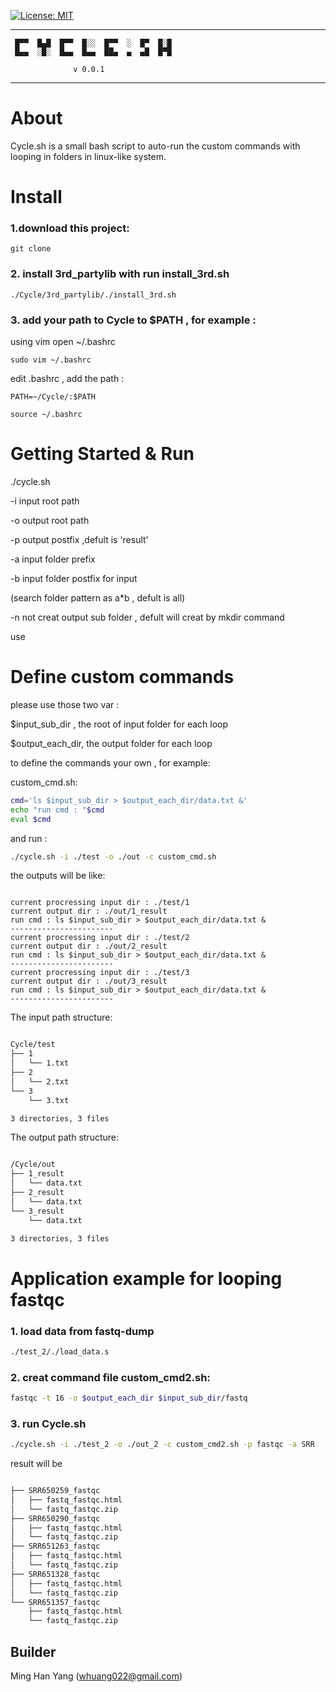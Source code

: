 [![License: MIT](https://img.shields.io/badge/License-MIT-yellow.svg)](https://opensource.org/licenses/MIT)

---
     █▀▀  █▄█  █▀▀  █░░  █▀▀  ░  █▀  █░█
     █▄▄  ░█░  █▄▄  █▄▄  ██▄  ▄  ▄█  █▀█       
               
                  v 0.0.1

---
# About

Cycle.sh is a small bash script to auto-run the custom commands with looping in folders in linux-like system.

# Install

### 1.download this project:

```
git clone
```

### 2. install 3rd_partylib with run install_3rd.sh

```
./Cycle/3rd_partylib/./install_3rd.sh
```

### 3. add your path to Cycle to $PATH , for example :

using vim open ~/.bashrc

```
sudo vim ~/.bashrc
```
edit .bashrc , add the path :

```
PATH=~/Cycle/:$PATH
```

```
source ~/.bashrc
```


# Getting Started & Run

./cycle.sh

-i input root path

-o output root path

-p output postfix ,defult is 'result' 

-a input folder prefix 

-b input folder postfix for input 

(search folder pattern as a*b  , defult is all) 

-n not creat output sub folder , defult will creat by mkdir command 

use

# Define custom commands

please use those two var : 

$input_sub_dir , the root of input folder for each loop

$output_each_dir, the output folder  for each loop

to define the commands your own , for example:

custom_cmd.sh:

``` bash
cmd='ls $input_sub_dir > $output_each_dir/data.txt &'
echo "run cmd : "$cmd
eval $cmd

```
and run :

``` bash
./cycle.sh -i ./test -o ./out -c custom_cmd.sh 

```
the outputs will be like: 
```

current procressing input dir : ./test/1
current output dir : ./out/1_result
run cmd : ls $input_sub_dir > $output_each_dir/data.txt &
-----------------------
current procressing input dir : ./test/2
current output dir : ./out/2_result
run cmd : ls $input_sub_dir > $output_each_dir/data.txt &
-----------------------
current procressing input dir : ./test/3
current output dir : ./out/3_result
run cmd : ls $input_sub_dir > $output_each_dir/data.txt &
-----------------------

```


The input path structure:

```bash

Cycle/test
├── 1
│   └── 1.txt
├── 2
│   └── 2.txt
└── 3
    └── 3.txt

3 directories, 3 files
```

The output path structure:

```bash

/Cycle/out
├── 1_result
│   └── data.txt
├── 2_result
│   └── data.txt
└── 3_result
    └── data.txt

3 directories, 3 files
```
# Application example for looping fastqc

### 1. load data from fastq-dump

```bash
./test_2/./load_data.s
```

### 2. creat command file custom_cmd2.sh:

```bash
fastqc -t 16 -o $output_each_dir $input_sub_dir/fastq
```
### 3. run Cycle.sh

```bash
./cycle.sh -i ./test_2 -o ./out_2 -c custom_cmd2.sh -p fastqc -a SRR
```

result will be

```bash

├── SRR650259_fastqc
│   ├── fastq_fastqc.html
│   └── fastq_fastqc.zip
├── SRR650290_fastqc
│   ├── fastq_fastqc.html
│   └── fastq_fastqc.zip
├── SRR651263_fastqc
│   ├── fastq_fastqc.html
│   └── fastq_fastqc.zip
├── SRR651328_fastqc
│   ├── fastq_fastqc.html
│   └── fastq_fastqc.zip
└── SRR651357_fastqc
    ├── fastq_fastqc.html
    └── fastq_fastqc.zip
```

## Builder

Ming Han Yang (whuang022@gmail.com)
